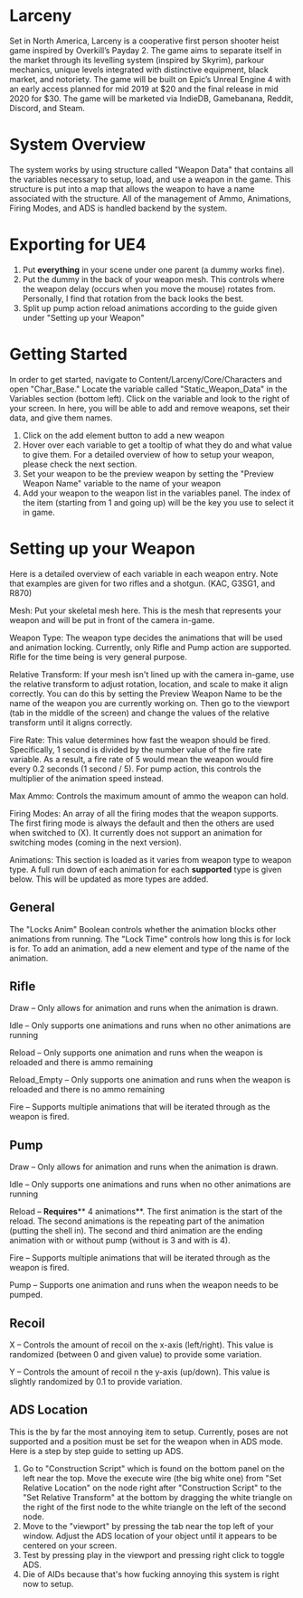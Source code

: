 # Larceny
Set in North America, Larceny is a cooperative first person shooter heist game inspired by Overkill’s Payday 2.  The game aims to separate itself in the market through its levelling system (inspired by Skyrim), parkour mechanics, unique levels integrated with distinctive equipment, black market, and notoriety. The game will be built on Epic’s Unreal Engine 4 with an early access planned for mid 2019 at $20 and the final release in mid 2020 for $30. The game will be marketed via IndieDB, Gamebanana, Reddit, Discord, and Steam.

# System Overview

The system works by using structure called &quot;Weapon Data&quot; that contains all the variables necessary to setup, load, and use a weapon in the game. This structure is put into a map that allows the weapon to have a name associated with the structure. All of the management of Ammo, Animations, Firing Modes, and ADS is handled backend by the system.

# Exporting for UE4

1. Put **everything** in your scene under one parent (a dummy works fine).
2. Put the dummy in the back of your weapon mesh. This controls where the weapon delay (occurs when you move the mouse) rotates from. Personally, I find that rotation from the back looks the best.
3. Split up pump action reload animations according to the guide given under &quot;Setting up your Weapon&quot;

# Getting Started

In order to get started, navigate to Content/Larceny/Core/Characters and open &quot;Char\_Base.&quot; Locate the variable called &quot;Static\_Weapon\_Data&quot; in the Variables section (bottom left). Click on the variable and look to the right of your screen. In here, you will be able to add and remove weapons, set their data, and give them names.

1. Click on the add element button to add a new weapon
2. Hover over each variable to get a tooltip of what they do and what value to give them. For a detailed overview of how to setup your weapon, please check the next section.
3. Set your weapon to be the preview weapon by setting the &quot;Preview Weapon Name&quot; variable to the name of your weapon
4. Add your weapon to the weapon list in the variables panel. The index of the item (starting from 1 and going up) will be the key you use to select it in game.

# Setting up your Weapon

Here is a detailed overview of each variable in each weapon entry. Note that examples are given for two rifles and a shotgun. (KAC, G3SG1, and R870)

Mesh: Put your skeletal mesh here. This is the mesh that represents your weapon and will be put in front of the camera in-game.

Weapon Type: The weapon type decides the animations that will be used and animation locking. Currently, only Rifle and Pump action are supported. Rifle for the time being is very general purpose.

Relative Transform: If your mesh isn&#39;t lined up with the camera in-game, use the relative transform to adjust rotation, location, and scale to make it align correctly. You can do this by setting the Preview Weapon Name to be the name of the weapon you are currently working on. Then go to the viewport (tab in the middle of the screen) and change the values of the relative transform until it aligns correctly.

Fire Rate: This value determines how fast the weapon should be fired. Specifically, 1 second is divided by the number value of the fire rate variable. As a result, a fire rate of 5 would mean the weapon would fire every 0.2 seconds (1  second / 5). For pump action, this controls the multiplier of the animation speed instead.

Max Ammo: Controls the maximum amount of ammo the weapon can hold.

Firing Modes: An array of all the firing modes that the weapon supports. The first firing mode is always the default and then the others are used when switched to (X). It currently does not support an animation for switching modes (coming in the next version).

Animations: This section is loaded as it varies from weapon type to weapon type. A full run down of each animation for each **supported** type is given below. This will be updated as more types are added.

## General

The &quot;Locks Anim&quot; Boolean controls whether the animation blocks other animations from running. The &quot;Lock Time&quot; controls how long this is for lock is for. To add an animation, add a new element and type of the name of the animation.

## Rifle

Draw – Only allows for animation and runs when the animation is drawn.

Idle – Only supports one animations and runs when no other animations are running

Reload – Only supports one animation and runs when the weapon is reloaded and there is ammo remaining

Reload\_Empty – Only supports one animation and runs when the weapon is reloaded and there is no ammo remaining

Fire – Supports multiple animations that will be iterated through as the weapon is fired.

## Pump

Draw – Only allows for animation and runs when the animation is drawn.

Idle – Only supports one animations and runs when no other animations are running

Reload – **Requires**** 4 animations**. The first animation is the start of the reload. The second animations is the repeating part of the animation (putting the shell in). The second and third animation are the ending animation with or without pump (without is 3 and with is 4).

Fire – Supports multiple animations that will be iterated through as the weapon is fired.

Pump – Supports one animation and runs when the weapon needs to be pumped.

## Recoil

X – Controls the amount of recoil on the x-axis (left/right). This value is randomized (between 0 and given value) to provide some variation.

Y – Controls the amount of recoil n the y-axis (up/down). This value is slightly randomized by 0.1 to provide variation.

## ADS Location

This is the by far the most annoying item to setup. Currently, poses are not supported and a position must be set for the weapon when in ADS mode. Here is a step by step guide to setting up ADS.

1. Go to &quot;Construction Script&quot; which is found on the bottom panel on the left near the top. Move the execute wire (the big white one) from &quot;Set Relative Location&quot; on the node right after &quot;Construction Script&quot; to the &quot;Set Relative Transform&quot; at the bottom by dragging the white triangle on the right of the first node to the white triangle on the left of the second node.
2. Move to the &quot;viewport&quot; by pressing the tab near the top left of your window. Adjust the ADS location of your object until it appears to be centered on your screen.
3. Test by pressing play in the viewport and pressing right click to toggle ADS.
4. Die of AIDs because that&#39;s how fucking annoying this system is right now to setup.


